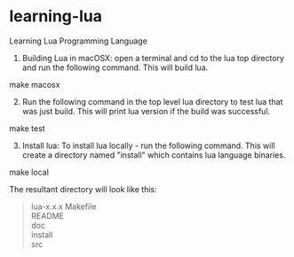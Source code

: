 # learning-lua
Learning Lua Programming Language

1. Building Lua in macOSX: open a terminal and cd to the lua top directory and run the following command. This will build lua.

make macosx

2. Run the following command in the top level lua directory to test lua that was just build. This will print lua version if the build was successful.

make test

3. Install lua: To install lua locally - run the following command. This will create a directory named "install" which contains lua language binaries.

make local


The resultant directory will look like this:

>lua-x.x.x
  > Makefile	
  > README		
  > doc		
  > install		
  > src
